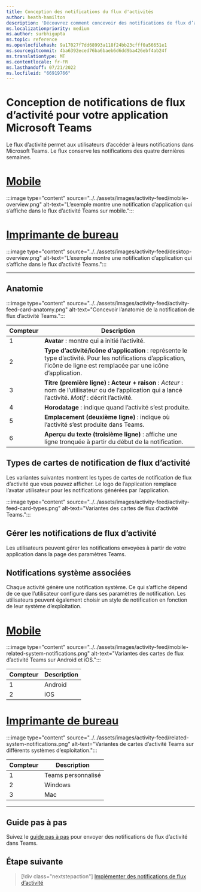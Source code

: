 ```yaml
---
title: Conception des notifications du flux d'activités
author: heath-hamilton
description: 'Découvrez comment concevoir des notifications de flux d’activité pour votre application Teams et obtenir le Kit d’interface utilisateur Teams. Développer des notifications à partir du canal Teams dans Visual Studio C #'
ms.localizationpriority: medium
ms.author: surbhigupta
ms.topic: reference
ms.openlocfilehash: 9a17027f7dd68993a118f24bb23cfff0a56651e1
ms.sourcegitcommit: 4ba6392eced76ba6baeb6d6dd9ba426ebf4ab24f
ms.translationtype: MT
ms.contentlocale: fr-FR
ms.lasthandoff: 07/21/2022
ms.locfileid: "66919766"
---
```

# <a name="designing-activity-feed-notifications-for-your-microsoft-teams-app"></a>Conception de notifications de flux d’activité pour votre application Microsoft Teams

Le flux d’activité permet aux utilisateurs d’accéder à leurs notifications dans Microsoft Teams. Le flux conserve les notifications des quatre dernières semaines.

# <a name="mobile"></a>[Mobile](#tab/mobile)

:::image type="content" source="../../assets/images/activity-feed/mobile-overview.png" alt-text="L’exemple montre une notification d’application qui s’affiche dans le flux d’activité Teams sur mobile.":::

# <a name="desktop"></a>[Imprimante de bureau](#tab/desktop)

:::image type="content" source="../../assets/images/activity-feed/desktop-overview.png" alt-text="L’exemple montre une notification d’application qui s’affiche dans le flux d’activité Teams.":::

---

## <a name="anatomy"></a>Anatomie

:::image type="content" source="../../assets/images/activity-feed/activity-feed-card-anatomy.png" alt-text="Concevoir l’anatomie de la notification de flux d’activité Teams.":::

|Compteur|Description|
|----------|-----------|
|1|**Avatar** : montre qui a initié l’activité.|
|2|**Type d’activité/icône d’application** : représente le type d’activité. Pour les notifications d’application, l’icône de ligne est remplacée par une icône d’application.|
|3|**Titre (première ligne) : Acteur + raison** : *Acteur* : nom de l’utilisateur ou de l’application qui a lancé l’activité. *Motif* : décrit l’activité.|
|4|**Horodatage** : indique quand l’activité s’est produite.|
|5|**Emplacement (deuxième ligne)** : indique où l’activité s’est produite dans Teams.|
|6|**Aperçu du texte (troisième ligne)** : affiche une ligne tronquée à partir du début de la notification.|

## <a name="types-of-activity-feed-notification-cards"></a>Types de cartes de notification de flux d’activité

Les variantes suivantes montrent les types de cartes de notification de flux d’activité que vous pouvez afficher. Le logo de l’application remplace l’avatar utilisateur pour les notifications générées par l’application.

:::image type="content" source="../../assets/images/activity-feed/activity-feed-card-types.png" alt-text="Variantes des cartes de flux d’activité Teams.":::

## <a name="manage-activity-feed-notifications"></a>Gérer les notifications de flux d’activité

Les utilisateurs peuvent gérer les notifications envoyées à partir de votre application dans la page des paramètres Teams.

## <a name="related-system-notifications"></a>Notifications système associées

Chaque activité génère une notification système. Ce qui s’affiche dépend de ce que l’utilisateur configure dans ses paramètres de notification. Les utilisateurs peuvent également choisir un style de notification en fonction de leur système d’exploitation.

# <a name="mobile"></a>[Mobile](#tab/mobile)

:::image type="content" source="../../assets/images/activity-feed/mobile-related-system-notifications.png" alt-text="Variantes des cartes de flux d’activité Teams sur Android et iOS.":::

|Compteur|Description|
|----------|-----------|
|1|Android|
|2|iOS|

# <a name="desktop"></a>[Imprimante de bureau](#tab/desktop)

:::image type="content" source="../../assets/images/activity-feed/related-system-notifications.png" alt-text="Variantes de cartes d’activité Teams sur différents systèmes d’exploitation.":::

|Compteur|Description|
|----------|-----------|
|1|Teams personnalisé|
|2|Windows|
|3|Mac|

---

## <a name="step-by-step-guide"></a>Guide pas à pas

Suivez le [guide pas à pas](../../sbs-graphactivity-feedbroadcast.yml) pour envoyer des notifications de flux d’activité dans Teams.

## <a name="next-step"></a>Étape suivante

> [!div class="nextstepaction"]
> [Implémenter des notifications de flux d’activité](/graph/teams-send-activityfeednotifications)
